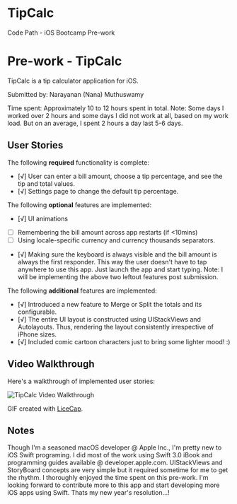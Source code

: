# TipCalc
Code Path - iOS Bootcamp Pre-work

# Pre-work - TipCalc

TipCalc is a tip calculator application for iOS.

Submitted by: Narayanan (Nana) Muthuswamy

Time spent: Approximately 10 to 12 hours spent in total. Note: Some days I worked over 2 hours and some days I did not work at all, based on my work load. But on an average, I spent 2 hours a day last 5-6 days.

## User Stories

The following **required** functionality is complete:

* [√] User can enter a bill amount, choose a tip percentage, and see the tip and total values.
* [√] Settings page to change the default tip percentage.

The following **optional** features are implemented:
* [√] UI animations
* [ ] Remembering the bill amount across app restarts (if <10mins)
* [ ] Using locale-specific currency and currency thousands separators.
* [√] Making sure the keyboard is always visible and the bill amount is always the first responder. This way the user doesn't have to tap anywhere to use this app. Just launch the app and start typing.
Note: I will be implementing the above two leftout features post submission.

The following **additional** features are implemented:

- [√] Introduced a new feature to Merge or Split the totals and its configurable.
- [√] The entire UI layout is constructed using UIStackViews and Autolayouts. Thus, rendering the layout consistently irrespective of iPhone sizes.
- [√] Included comic cartoon characters just to bring some lighter mood! :)

## Video Walkthrough 

Here's a walkthrough of implemented user stories:

<img src='http://imgur.com/a/qacxj ' title='TipCalc Video Walkthrough' width='' alt='TipCalc Video Walkthrough' />

GIF created with [LiceCap](http://www.cockos.com/licecap/).

## Notes

Though I'm a seasoned macOS developer @ Apple Inc., I'm pretty new to iOS Swift programing. I did most of the work using Swift 3.0 iBook and programming guides available @ developer.apple.com. UIStackViews and StoryBoard concepts are very simple but it required sometime for me to get the rhythm. I thoroughly enjoyed the time spent on this pre-work. I'm looking forward to contribute more to this app and start developing more iOS apps using Swift. Thats my new year's resolution...!
